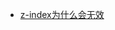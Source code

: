 * [z-index为什么会无效](https://luvsunlight.github.io/2019/05/31/zIndex%E4%B8%BA%E4%BB%80%E4%B9%88%E4%BC%9A%E6%97%A0%E6%95%88/#more)

